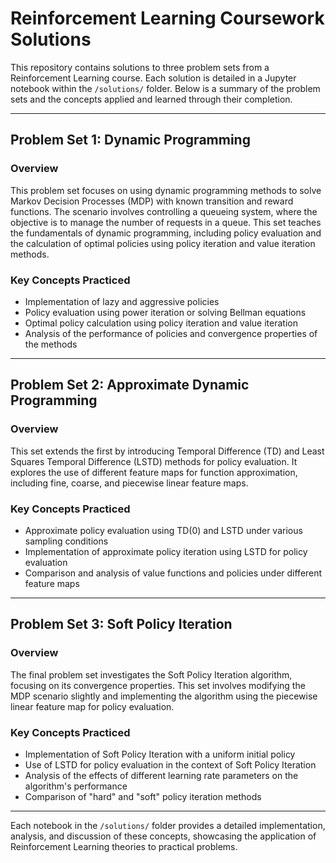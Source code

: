 # Reinforcement Learning Coursework Solutions

This repository contains solutions to three problem sets from a Reinforcement Learning course. Each solution is detailed in a Jupyter notebook within the `/solutions/` folder. Below is a summary of the problem sets and the concepts applied and learned through their completion.

---

## Problem Set 1: Dynamic Programming

### Overview
This problem set focuses on using dynamic programming methods to solve Markov Decision Processes (MDP) with known transition and reward functions. The scenario involves controlling a queueing system, where the objective is to manage the number of requests in a queue. This set teaches the fundamentals of dynamic programming, including policy evaluation and the calculation of optimal policies using policy iteration and value iteration methods.

### Key Concepts Practiced
- Implementation of lazy and aggressive policies
- Policy evaluation using power iteration or solving Bellman equations
- Optimal policy calculation using policy iteration and value iteration
- Analysis of the performance of policies and convergence properties of the methods

---

## Problem Set 2: Approximate Dynamic Programming

### Overview
This set extends the first by introducing Temporal Difference (TD) and Least Squares Temporal Difference (LSTD) methods for policy evaluation. It explores the use of different feature maps for function approximation, including fine, coarse, and piecewise linear feature maps.

### Key Concepts Practiced
- Approximate policy evaluation using TD(0) and LSTD under various sampling conditions
- Implementation of approximate policy iteration using LSTD for policy evaluation
- Comparison and analysis of value functions and policies under different feature maps

---

## Problem Set 3: Soft Policy Iteration

### Overview
The final problem set investigates the Soft Policy Iteration algorithm, focusing on its convergence properties. This set involves modifying the MDP scenario slightly and implementing the algorithm using the piecewise linear feature map for policy evaluation.

### Key Concepts Practiced
- Implementation of Soft Policy Iteration with a uniform initial policy
- Use of LSTD for policy evaluation in the context of Soft Policy Iteration
- Analysis of the effects of different learning rate parameters on the algorithm's performance
- Comparison of "hard" and "soft" policy iteration methods

---
Each notebook in the `/solutions/` folder provides a detailed implementation, analysis, and discussion of these concepts, showcasing the application of Reinforcement Learning theories to practical problems.
